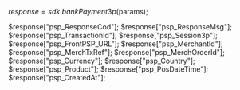 $response = sdk.bankPayment3p($params);

$response["psp_ResponseCod"];
$response["psp_ResponseMsg"];
$response["psp_TransactionId"];
$response["psp_Session3p"];
$response["psp_FrontPSP_URL"];
$response["psp_MerchantId"];
$response["psp_MerchTxRef"];
$response["psp_MerchOrderId"];
$response["psp_Currency"];
$response["psp_Country"];
$response["psp_Product"];
$response["psp_PosDateTime"];
$response["psp_CreatedAt"];
